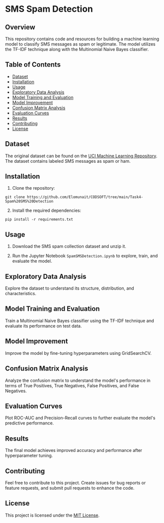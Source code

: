 # SMS Spam Detection

## Overview

This repository contains code and resources for building a machine learning model to classify SMS messages as spam or legitimate. The model utilizes the TF-IDF technique along with the Multinomial Naive Bayes classifier.

## Table of Contents

- [Dataset](#dataset)
- [Installation](#installation)
- [Usage](#usage)
- [Exploratory Data Analysis](#exploratory-data-analysis)
- [Model Training and Evaluation](#model-training-and-evaluation)
- [Model Improvement](#model-improvement)
- [Confusion Matrix Analysis](#confusion-matrix-analysis)
- [Evaluation Curves](#evaluation-curves)
- [Results](#results)
- [Contributing](#contributing)
- [License](#license)

## Dataset

The original dataset can be found on the [UCI Machine Learning Repository](https://archive.ics.uci.edu/ml/datasets/SMS+Spam+Collection). The dataset contains labeled SMS messages as spam or ham.

## Installation

1. Clone the repository:

```
git clone https://github.com/Elomunait/CODSOFT/tree/main/Task4-Spam%20SMS%20Detection
```

2. Install the required dependencies:

```
pip install -r requirements.txt
```

## Usage

1. Download the SMS spam collection dataset and unzip it.

2. Run the Jupyter Notebook `SpamSMSDetection.ipynb` to explore, train, and evaluate the model.

## Exploratory Data Analysis

Explore the dataset to understand its structure, distribution, and characteristics.

## Model Training and Evaluation

Train a Multinomial Naive Bayes classifier using the TF-IDF technique and evaluate its performance on test data.

## Model Improvement

Improve the model by fine-tuning hyperparameters using GridSearchCV.

## Confusion Matrix Analysis

Analyze the confusion matrix to understand the model's performance in terms of True Positives, True Negatives, False Positives, and False Negatives.

## Evaluation Curves

Plot ROC-AUC and Precision-Recall curves to further evaluate the model's predictive performance.

## Results

The final model achieves improved accuracy and performance after hyperparameter tuning.

## Contributing

Feel free to contribute to this project. Create issues for bug reports or feature requests, and submit pull requests to enhance the code.

## License

This project is licensed under the [MIT License](https://github.com/Elomunait/CODSOFT/blob/main/LICENSE).
